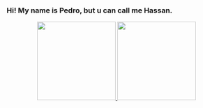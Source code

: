 ### Hi! My name is Pedro, but u can call me Hassan.
<div align="center">
  <a href="https://github.com/HassanPls">
  <img height="180em" src="https://github-readme-stats.vercel.app/api?username=HassanPls&show_icons=true&theme=transparent&title_color=8070ff&text_color=ffffff&icon_color=a99fff&bg_color=000000&include_all_commits=true&count_private=true"/>
  <img height="180em" src="https://github-readme-stats.vercel.app/api/top-langs/?username=rafaballerini&layout=compact&langs_count=7&theme=dracula"/>
</div>
<!--
**HassanPls/HassanPls** is a ✨ _special_ ✨ repository because its `README.md` (this file) appears on your GitHub profile.

Here are some ideas to get you started:

- 🔭 I’m currently working on ...
- 🌱 I’m currently learning ...
- 👯 I’m looking to collaborate on ...
- 🤔 I’m looking for help with ...
- 💬 Ask me about ...
- 📫 How to reach me: ...
- 😄 Pronouns: ...
- ⚡ Fun fact: ...
-->
